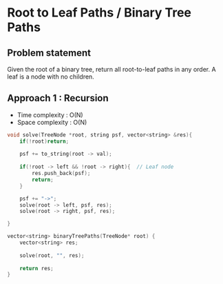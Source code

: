# Root to Leaf Paths / Binary Tree Paths

## Problem statement 

Given the root of a binary tree, return all root-to-leaf paths in any order. A leaf is a node with no children.

## Approach 1 : Recursion

- Time complexity : O(N)
- Space complexity : O(N)

```cpp
void solve(TreeNode *root, string psf, vector<string> &res){
    if(!root)return;
    
    psf += to_string(root -> val);
    
    if(!root -> left && !root -> right){  // Leaf node
        res.push_back(psf);
        return;
    }

    psf += "->"; 
    solve(root -> left, psf, res);
    solve(root -> right, psf, res);

}

vector<string> binaryTreePaths(TreeNode* root) {
    vector<string> res;
    
    solve(root, "", res);
    
    return res;
}
```